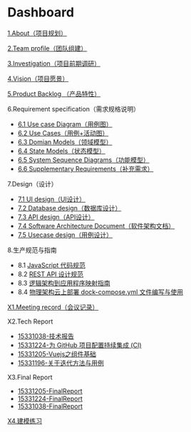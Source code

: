 # Dashboard
[1.About（项目规划）](docs/1.About/项目规划.md)

[2.Team profile（团队组建）](docs/2.Teamprofile/团队组建.md)

[3.Investigation（项目前期调研）](docs/3.Investigation/项目前期调研.md)

[4.Vision（项目愿景）](docs/4.Vision/项目愿景.md)

[5.Product Backlog （产品特性）](docs/5.ProductBacklog/产品特性.md)

6.Requirement specification（需求规格说明）
- [6.1 Use case Diagram（用例图）](docs/6.Requirementspecification/6.1UsecaseDiagram/用例图.md)
- [6.2 Use Cases（用例+活动图）](docs/6.Requirementspecification/6.2UseCases/用例+活动图.md)
- [6.3 Domian Models（领域模型）](docs/6.Requirementspecification/6.3DomianModels/领域模型.md)
- [6.4 State Models（状态模型）](docs/6.Requirementspecification/6.4StateModels/状态模型.md)
- [6.5 System Sequence Diagrams（功能模型）](docs/6.Requirementspecification/6.5SystemSequenceDiagrams/功能模型.md)
- [6.6 Supplementary Requirements（补充需求）](docs/6.Requirementspecification/6.6SupplementaryRequirements/补充需求.md)

7.Design（设计）
- [7.1 UI design（UI设计）](docs/7.Design/7.1UIdesign/UI设计.md)
- [7.2 Database design（数据库设计）](docs/7.Design/7.2Databasedesign/数据库设计.md)
- [7.3 API design（API设计）](https://github.com/SYSU-undefined/QR-Meals-SE/blob/master/docs/API.md)
- [7.4 Software Architecture Document（软件架构文档）](docs/7.Design/7.4SoftwareArchitectureDocument/软件架构文档.md)
- [7.5 Usecase design（用例设计）](docs/7.Design/7.5Usecasedesign/用例设计.md)

8.生产规范与指南
- 8.1 [JavaScript 代码规范](docs/8.productrules/生产规范指南.md)
- 8.2 [REST API 设计规范](docs/8.productrules/RESTAPI规范.md)
- 8.3 [逻辑架构到应用程序映射指南](docs/8.productrules/逻辑架构到应用程序映射指南.md)
- 8.4 [物理架构云上部署 dock-compose.yml 文件编写与使用](docs/8.productrules/docker-compose.md)

[X1.Meeting record（会议记录）](docs/X1.Meetingrecord/会议记录.md)

X2.Tech Report
- [15331038-技术报告](https://pak-choi.github.io/系统分析与设计/2018/04/15/SAAD-Report)
- [15331224-为 GitHub 项目配置持续集成 (CI)](https://daddytrap.github.io/tutorial/github/2018/04/10/travis-ci-tutorial.html)
- [15331205-Vuejs之组件基础](https://www.jianshu.com/p/95646734fb4c)
- [15331196-关于迭代方法与用例](http://blog.resetbypear.com/2018-04-15/%E5%85%B3%E4%BA%8E%E8%BF%AD%E4%BB%A3%E6%96%B9%E6%B3%95%E4%B8%8E%E7%94%A8%E4%BE%8B/)

X3.Final Report
- [15331205-FinalReport](docs/X3.FinalReport/personalreport/15331205-FinalReport.md)
- [15331224-FinalReport](docs/X3.FinalReport/personalreport/15331224-FinalReport.md)
- [15331038-FinalReport](docs/X3.FinalReport/personalreport/15331038-FinalReport.md)

[X4.建模练习](docs/X4.建模练习)
